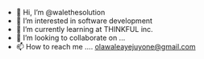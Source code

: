 - 👋 Hi, I’m @walethesolution
- 👀 I’m interested in software development
- 🌱 I’m currently learning at THINKFUL inc. 
- 💞️ I’m looking to collaborate on ...
- 📫 How to reach me .... olawaleayejuyone@gmail.com

<!---
walethesolution/walethesolution is a ✨ special ✨ repository because its `README.md` (this file) appears on your GitHub profile.
You can click the Preview link to take a look at your changes.
--->
